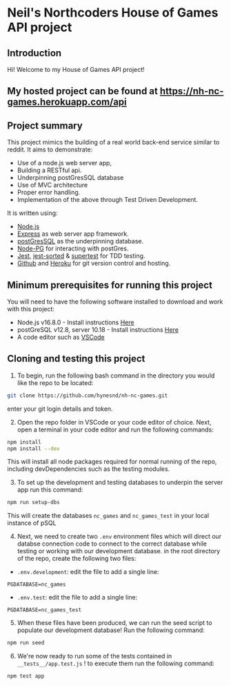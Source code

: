# Neil's Northcoders House of Games API project

## Introduction

Hi! Welcome to my House of Games API project!

## My hosted project can be found at https://nh-nc-games.herokuapp.com/api

## Project summary

This project mimics the building of a real world back-end service similar to reddit.
It aims to demonstrate:

- Use of a node.js web server app,
- Building a RESTful api.
- Underpinning postGresSQL database
- Use of MVC architecture
- Proper error handling.
- Implementation of the above through Test Driven Development.

It is written using:

- [Node.js](https://nodejs.org/en/)
- [Express](https://expressjs.com/) as web server app framework.
- [postGresSQL](https://www.postgresql.org/) as the underpinning database.
- [Node-PG](https://www.npmjs.com/package/pg) for interacting with postGres.
- [Jest](https://jestjs.io/), [jest-sorted](https://www.npmjs.com/package/jest-sorted) & [supertest](https://www.npmjs.com/package/supertest) for TDD testing.
- [Github](https://github.com/) and [Heroku](https://heroku.com/) for git version control and hosting.

## Minimum prerequisites for running this project

You will need to have the following software installed to download and work with this project:

- Node.js v16.8.0 - Install instructions [Here](https://nodejs.dev/learn/how-to-install-nodejs)
- postGreSQL v12.8, server 10.18 - Install instructions [Here](psql-install-instructions.md)
- A code editor such as [VSCode](https://code.visualstudio.com/)

## Cloning and testing this project

1. To begin, run the following bash command in the directory you would like the repo to be located:

```bash
git clone https://github.com/hynesnd/nh-nc-games.git
```

enter your git login details and token.

2. Open the repo folder in VSCode or your code editor of choice. Next, open a terminal in your code editor and run the following commands:

```bash
npm install
npm install --dev
```

This will install all node packages required for normal running of the repo, including devDependencies such as the testing modules.

3. To set up the development and testing databases to underpin the server app run this command:

```bash
npm run setup-dbs
```

This will create the databases `nc_games` and `nc_games_test` in your local instance of pSQL

4. Next, we need to create two `.env` environment files which will direct our databse connection code to connect to the correct database while testing or working with our development database.
   in the root directory of the repo, create the following two files:

- `.env.development`:
  edit the file to add a single line:

```env
PGDATABASE=nc_games
```

- `.env.test`:
  edit the file to add a single line:

```env
PGDATABASE=nc_games_test
```

5. When these files have been produced, we can run the seed script to populate our development database! Run the following command:

```bash
npm run seed
```

6. We're now ready to run some of the tests contained in `__tests__/app.test.js` ! to execute them run the following command:

```bash
npm test app
```
